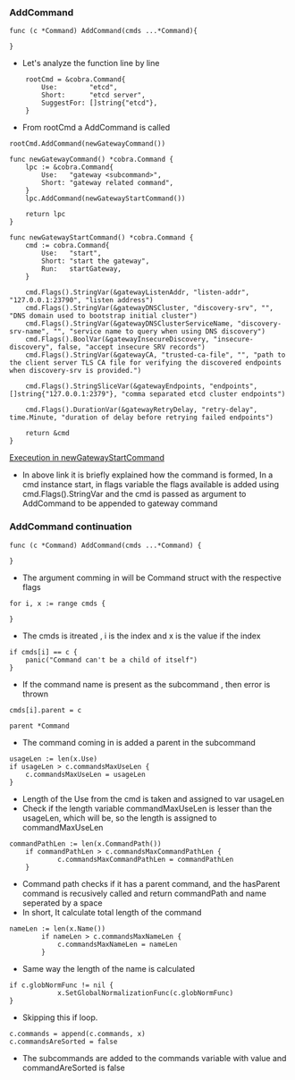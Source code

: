 ### AddCommand

```
func (c *Command) AddCommand(cmds ...*Command){

}
```

- Let's analyze the function line by line


```
	rootCmd = &cobra.Command{
		Use:        "etcd",
		Short:      "etcd server",
		SuggestFor: []string{"etcd"},
	}
```

- From rootCmd a AddCommand is called

```
rootCmd.AddCommand(newGatewayCommand())
```

```
func newGatewayCommand() *cobra.Command {
	lpc := &cobra.Command{
		Use:   "gateway <subcommand>",
		Short: "gateway related command",
	}
	lpc.AddCommand(newGatewayStartCommand())

	return lpc
}
```

```
func newGatewayStartCommand() *cobra.Command {
	cmd := cobra.Command{
		Use:   "start",
		Short: "start the gateway",
		Run:   startGateway,
	}

	cmd.Flags().StringVar(&gatewayListenAddr, "listen-addr", "127.0.0.1:23790", "listen address")
	cmd.Flags().StringVar(&gatewayDNSCluster, "discovery-srv", "", "DNS domain used to bootstrap initial cluster")
	cmd.Flags().StringVar(&gatewayDNSClusterServiceName, "discovery-srv-name", "", "service name to query when using DNS discovery")
	cmd.Flags().BoolVar(&gatewayInsecureDiscovery, "insecure-discovery", false, "accept insecure SRV records")
	cmd.Flags().StringVar(&gatewayCA, "trusted-ca-file", "", "path to the client server TLS CA file for verifying the discovered endpoints when discovery-srv is provided.")

	cmd.Flags().StringSliceVar(&gatewayEndpoints, "endpoints", []string{"127.0.0.1:2379"}, "comma separated etcd cluster endpoints")

	cmd.Flags().DurationVar(&gatewayRetryDelay, "retry-delay", time.Minute, "duration of delay before retrying failed endpoints")

	return &cmd
}
```

[Execeution in newGatewayStartCommand](newGatewayStartCommand.md)

- In above link it is briefly explained how the command is formed, In a cmd instance start, in flags variable the flags available is added using cmd.Flags().StringVar and the cmd is passed as argument to AddCommand to be appended to gateway command

### AddCommand continuation
```
func (c *Command) AddCommand(cmds ...*Command) {

}
```

- The argument comming in will be Command struct with the respective flags

```
for i, x := range cmds {

}
```
- The cmds is itreated , i is the index and x is the value if the index

```
if cmds[i] == c {
	panic("Command can't be a child of itself")
}
```

- If the command name is present as the subcommand , then error is thrown

```
cmds[i].parent = c

parent *Command
```
- The command coming in is added a parent in the subcommand

```
usageLen := len(x.Use)
if usageLen > c.commandsMaxUseLen {
	c.commandsMaxUseLen = usageLen
}
```

- Length of the Use from the cmd is taken and assigned to var usageLen
- Check if the length variable commandMaxUseLen is lesser than the usageLen, which will be, so the length is assigned to commandMaxUseLen

```
commandPathLen := len(x.CommandPath())
	if commandPathLen > c.commandsMaxCommandPathLen {
			c.commandsMaxCommandPathLen = commandPathLen
    }
```
- Command path checks if it has a parent command, and the hasParent command is recusively called and return commandPath and name seperated by a space
- In short, It calculate total length of the command

```
nameLen := len(x.Name())
		if nameLen > c.commandsMaxNameLen {
			c.commandsMaxNameLen = nameLen
		}
```

- Same way the length of the name is calculated

```
if c.globNormFunc != nil {
			x.SetGlobalNormalizationFunc(c.globNormFunc)
}
```

- Skipping this if loop.

```
c.commands = append(c.commands, x)
c.commandsAreSorted = false
```

- The subcommands are added to the commands variable with value and commandAreSorted is false



